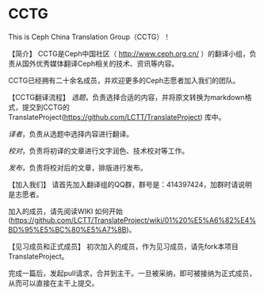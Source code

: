 # CCTG
This is Ceph China Translation Group（CCTG）！
 
【简介】 
CCTG是Ceph中国社区（ http://www.ceph.org.cn/ ）的翻译小组，负责从国外优秀媒体翻译Ceph相关的技术、资讯等内容。 

CCTG已经拥有二十余名成员，并欢迎更多的Ceph志愿者加入我们的团队。 

【CCTG翻译流程】 
*选题*，负责选择合适的内容，并将原文转换为markdown格式，提交到CCTG的TranslateProject(https://github.com/LCTT/TranslateProject) 库中。 

*译者*，负责从选题中选择内容进行翻译。 

*校对*，负责将初译的文章进行文字润色、技术校对等工作。 

*发布*，负责将校对后的文章，排版进行发布。 

【加入我们】 
请首先加入翻译组的QQ群，群号是：414397424，加群时请说明是志愿者。 

加入的成员，请先阅读WIKI 如何开始(https://github.com/LCTT/TranslateProject/wiki/01%20%E5%A6%82%E4%BD%95%E5%BC%80%E5%A7%8B)。 

【见习成员和正式成员】 
初次加入的成员，作为见习成员，请先fork本项目TranslateProject。 

完成一篇后，发起pull请求，合并到主干。一旦被采纳，即可被接纳为正式成员，从而可以直接在主干上提交。 
